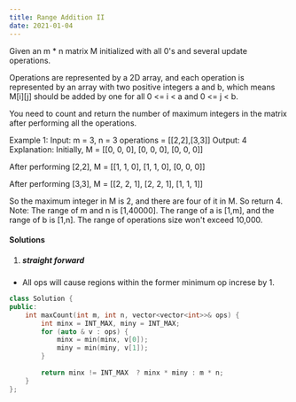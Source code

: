 ```yaml
---
title: Range Addition II
date: 2021-01-04
---
```

Given an m * n matrix M initialized with all 0's and several update operations.

Operations are represented by a 2D array, and each operation is represented by an array with two positive integers a and b, which means M[i][j] should be added by one for all 0 <= i < a and 0 <= j < b.

You need to count and return the number of maximum integers in the matrix after performing all the operations.

Example 1:
Input: 
m = 3, n = 3
operations = [[2,2],[3,3]]
Output: 4
Explanation: 
Initially, M = 
[[0, 0, 0],
 [0, 0, 0],
 [0, 0, 0]]

After performing [2,2], M = 
[[1, 1, 0],
 [1, 1, 0],
 [0, 0, 0]]

After performing [3,3], M = 
[[2, 2, 1],
 [2, 2, 1],
 [1, 1, 1]]

So the maximum integer in M is 2, and there are four of it in M. So return 4.
Note:
The range of m and n is [1,40000].
The range of a is [1,m], and the range of b is [1,n].
The range of operations size won't exceed 10,000.

#### Solutions

1. ##### straight forward

- All ops will cause regions within the former minimum op increse by 1.

```cpp
class Solution {
public:
    int maxCount(int m, int n, vector<vector<int>>& ops) {
        int minx = INT_MAX, miny = INT_MAX;
        for (auto & v : ops) {
            minx = min(minx, v[0]);
            miny = min(miny, v[1]);
        }
        
        return minx != INT_MAX  ? minx * miny : m * n;
    }
};
```